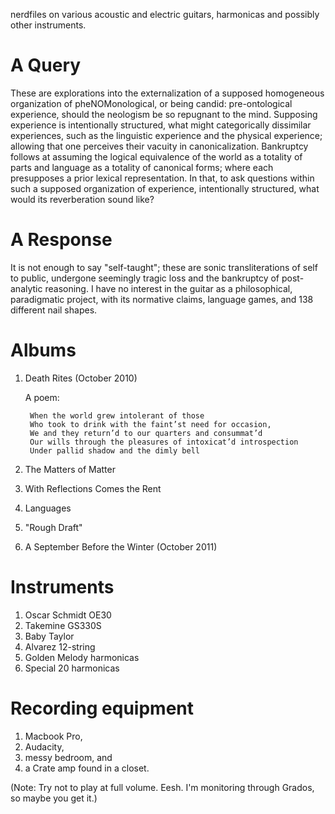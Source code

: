 nerdfiles on various acoustic and electric guitars, harmonicas and possibly other instruments.

# A Query

These are explorations into the externalization of a supposed homogeneous organization of pheNOMonological, or being candid: pre-ontological experience, should the neologism be so repugnant to the mind. Supposing experience is intentionally structured, what might categorically dissimilar experiences, such as the linguistic experience and the physical experience; allowing that one perceives their vacuity in canonicalization. Bankruptcy follows at assuming the logical equivalence of the world as a totality of parts and language as a totality of canonical forms; where each presupposes a prior lexical representation. In that, to ask questions within such a supposed organization of experience, intentionally structured, what would its reverberation sound like?

# A Response

It is not enough to say "self-taught"; these are sonic transliterations of self to public, undergone seemingly tragic loss and the bankruptcy of post-analytic reasoning. I have no interest in the guitar as a philosophical, paradigmatic project, with its normative claims, language games, and 138 different nail shapes.

# Albums

1. Death Rites (October 2010)

    A poem: 

        When the world grew intolerant of those
        Who took to drink with the faint’st need for occasion,
        We and they return’d to our quarters and consummat’d
        Our wills through the pleasures of intoxicat’d introspection
        Under pallid shadow and the dimly bell

2. The Matters of Matter
3. With Reflections Comes the Rent
4. Languages
5. "Rough Draft"
6. A September Before the Winter (October 2011)

# Instruments

1. Oscar Schmidt OE30
2. Takemine GS330S
3. Baby Taylor
4. Alvarez 12-string
5. Golden Melody harmonicas
6. Special 20 harmonicas

# Recording equipment

1. Macbook Pro, 
2. Audacity, 
3. messy bedroom, and 
4. a Crate amp found in a closet.

(Note: Try not to play at full volume. Eesh. I'm monitoring through Grados, so maybe you get it.)
